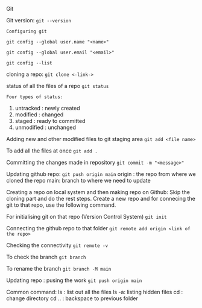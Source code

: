Git

Git version:
```git --version ```

	Configuring git
```
git config --global user.name "<name>"

git config --global user.email "<email>"

git config --list
 ```

cloning a repo:
```git clone <-link->  ```

status of all the files of a repo
```git status  ```

	Four types of status:
1. untracked : newly created
2. modified : changed
3. staged : ready to committed 
4. unmodified : unchanged

Adding new and other modified files to git staging area
```git add <file name>```

To add all the files at once
```git add . ```

Committing the changes made in repository
```git commit -m "<message>"```

Updating github repo:
```git push origin main```
origin : the repo from where we cloned the repo
main: branch to where we need to update

Creating a repo on local system and then making repo on Github:
Skip the cloning part and do the rest steps.
Create a new repo and for connecing the git to that repo, use the following command.

For initialising git on that repo (Version Control System)
```git init```

Connecting the github repo to that folder
```git remote add origin <link of the repo>```

Checking the connectivity 
```git remote -v```

To check the branch 
```git branch```

To rename the branch
```git branch -M main```

Updating repo : pusing the work
```git push origin main```

Common command:
	ls : list out all the files
	ls -a: listing hidden files
	cd : change directory
    cd .. : backspace to previous folder